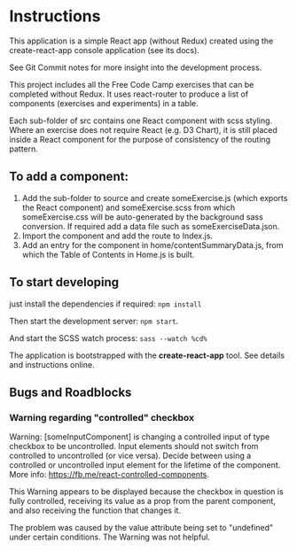 # Instructions

This application is a simple React app (without Redux) created using the
create-react-app console application (see its docs).

See Git Commit notes for more insight into the development process.

This project includes all the Free Code Camp exercises that can be completed without Redux. It uses
react-router to produce a list of components (exercises and experiments)
in a table. 

Each sub-folder of src contains one React component with
scss styling. Where an exercise does not require React (e.g. D3 Chart), 
it is still placed inside a React component for the purpose of consistency 
of the routing pattern.

## To add a component:

  1. Add the sub-folder to source and create someExercise.js (which 
    exports the React component) and someExercise.scss from which someExercise.css
    will be auto-generated by the background sass conversion. If required 
    add a data file such as someExerciseData.json.
  2. Import the component and add the route to Index.js.
  3. Add an entry for the component in home/contentSummaryData.js, from which the 
  Table of Contents in Home.js is built.

## To start developing

just install the dependencies if required: `npm install` 

Then start the development server: `npm start`.  

And start the SCSS watch process: `sass --watch %cd%`
 
The application is bootstrapped with the **create-react-app** tool. See 
details and instructions online. 

## Bugs and Roadblocks

### Warning regarding "controlled" checkbox

Warning: [someInputComponent] is changing a controlled input of type
checkbox to be uncontrolled. Input elements should not switch from
controlled to uncontrolled (or vice versa). Decide between using a
controlled or uncontrolled input element for the lifetime of the
component. More info: https://fb.me/react-controlled-components.

This Warning appears to be displayed because the checkbox in question is
fully controlled, receiving its value as a prop from the parent component,
and also receiving the function that changes it.

The problem was caused by the value attribute being set to "undefined"
under certain conditions. The Warning was not helpful.
